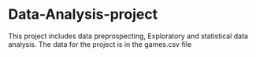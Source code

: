 # Data-Analysis-project
This project includes data preprospecting, Exploratory and statistical data analysis.
The data for the project is in the games.csv file
